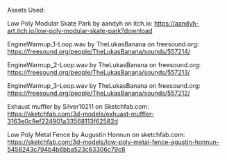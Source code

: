 Assets Used:

Low Poly Modular Skate Park by aandyh on itch.io:
https://aandyh-art.itch.io/low-poly-modular-skate-park?download

EngineWarmup_1-Loop.wav by TheLukasBanana on freesound.org:
https://freesound.org/people/TheLukasBanana/sounds/557214/

EngineWarmup_2-Loop.wav by TheLukasBanana on freesound.org:
https://freesound.org/people/TheLukasBanana/sounds/557213/

EngineWarmup_3-Loop.wav by TheLukasBanana on freesound.org:
https://freesound.org/people/TheLukasBanana/sounds/557212/

Exhaust muffler by Silver10211 on Sketchfab.com:
https://sketchfab.com/3d-models/exhuast-muffler-3163e0c9ef224901a33568113f62582d

Low Poly Metal Fence by Augustin Honnun on sketchfab.com:
https://sketchfab.com/3d-models/low-poly-metal-fence-agustin-honnun-5458243c794b4b6bba523c63306c79c8